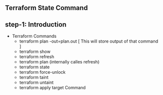 ## Terraform State Command
## step-1: Introduction 
- Terraform Commands
  - terraform plan -out=plan.out [ This will store output of that command ]
  - terraform show 
  - terraform refresh
  - terraform plan (internally calles refresh)
  - terraform state
  - terraform force-unlock
  - terraform taint
  - terraform untaint
  - terraform apply target Command
  